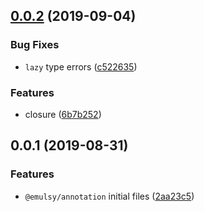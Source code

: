 ## [0.0.2](https://github.com/gavar/emulsy/compare/v/annotation/0.0.1...v/annotation/0.0.2) (2019-09-04)


### Bug Fixes

* `lazy` type errors ([c522635](https://github.com/gavar/emulsy/commit/c522635))


### Features

* closure ([6b7b252](https://github.com/gavar/emulsy/commit/6b7b252))

## 0.0.1 (2019-08-31)


### Features

* `@emulsy/annotation` initial files ([2aa23c5](https://github.com/gavar/emulsy/commit/2aa23c5))
